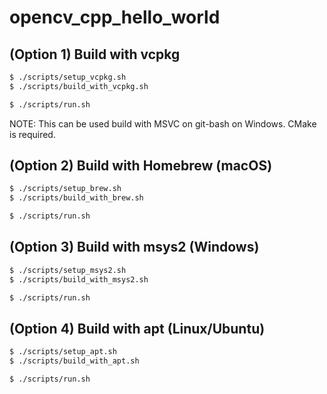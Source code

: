 # opencv_cpp_hello_world

## (Option 1) Build with vcpkg

```bash
$ ./scripts/setup_vcpkg.sh
$ ./scripts/build_with_vcpkg.sh

$ ./scripts/run.sh
```

NOTE: This can be used build with MSVC on git-bash on Windows. CMake is required.

## (Option 2) Build with Homebrew (macOS)

```bash
$ ./scripts/setup_brew.sh
$ ./scripts/build_with_brew.sh

$ ./scripts/run.sh
```

## (Option 3) Build with msys2 (Windows)

```bash
$ ./scripts/setup_msys2.sh
$ ./scripts/build_with_msys2.sh

$ ./scripts/run.sh
```

## (Option 4) Build with apt (Linux/Ubuntu)
```bash
$ ./scripts/setup_apt.sh
$ ./scripts/build_with_apt.sh

$ ./scripts/run.sh
```